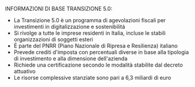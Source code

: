 INFORMAZIONI DI BASE TRANSIZIONE 5.0:
- La Transizione 5.0 è un programma di agevolazioni fiscali per investimenti in digitalizzazione e sostenibilità
- Si rivolge a tutte le imprese residenti in Italia, incluse le stabili organizzazioni di soggetti esteri
- È parte del PNRR (Piano Nazionale di Ripresa e Resilienza) italiano
- Prevede crediti d'imposta con percentuali diverse in base alla tipologia di investimento e alla dimensione dell'azienda
- Richiede una certificazione secondo le modalità stabilite dal decreto attuativo
- Le risorse complessive stanziate sono pari a 6,3 miliardi di euro